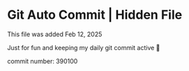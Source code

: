 # Git Auto Commit | Hidden File

This file was added Feb 12, 2025

Just for fun and keeping my daily git commit active 🤪

commit number: 390100
